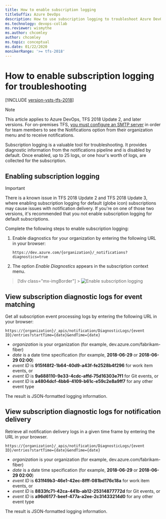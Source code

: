 ```yaml
---
title: How to enable subscription logging
titleSuffix: Azure DevOps 
description: How to use subscription logging to troubleshoot Azure DevOps Services notifications
ms.technology: devops-collab
ms.reviewer: wismythe
ms.author: chcomley
author: chcomley
ms.topic: conceptual
ms.date: 01/22/2020  
monikerRange: '>= tfs-2018'
---
```


# How to enable subscription logging for troubleshooting

[!INCLUDE [version-vsts-tfs-2018](../includes/version-vsts-tfs-2018.md)]

> [!NOTE]  
> This article applies to Azure DevOps, TFS 2018 Update 2, and later versions. For on-premises TFS, [you must configure an SMTP server](/azure/devops/server/admin/setup-customize-alerts) in order for team members to see the Notifications option from their organization menu and to receive notifications.

Subscription logging is a valuable tool for troubleshooting. It provides diagnostic information from the notifications pipeline and is disabled by default. Once enabled, up to 25 logs, or one hour's worth of logs, are collected for the subscription.

## Enabling subscription logging

> [!IMPORTANT]
> There is a known issue in TFS 2018 Update 2 and TFS 2018 Update 3, where enabling subscription logging for default (globe icon) subscriptions may cause issues with notification delivery. If you're on one of those two versions, it's recommended that you not enable subscription logging for default subscriptions.

Complete the following steps to enable subscription logging:

1.  Enable diagnostics for your organization by entering the following URL in your browser:

    `https://dev.azure.com/{organization}/_notifications?diagnostics=true`

2.  The option _Enable Diagnostics_ appears in the subscription context menu.

> [!div class="mx-imgBorder"] > ![Enable subscription logging](media/enable-subscription-logging.png)

## View subscription diagnostic logs for event matching

Get all subscription event processing logs by entering the following URL in your browser:

`https://{organization}/_apis/notification/DiagnosticLogs/{event ID}/entries?startTime={date}&endTime={date}`

- _organization_ is your organization (for example, dev.azure.com/fabrikam-fiber)
- _date_ is a date time specification (for example, **2018-06-29** or **2018-06-29 02:00**)
- _event ID_ is **915f48f2-1b64-40d9-a43f-fe2528b4f296** for work item events, or
- _event ID_ is **9a688110-9e33-4cdc-affd-75d16303e7f1** for Git events, or
- _event ID_ is **a4804dcf-4bb6-4109-b61c-e59c2e8a9ff7** for any other event type

The result is JSON-formatted logging information.

## View subscription diagnostic logs for notification delivery

Retrieve all notification delivery logs in a given time frame by entering the URL in your browser.

`https://{organization}/_apis/notification/DiagnosticLogs/{event ID}/entries?startTime={date}&endTime={date}`

- _organization_ is your organization (for example, dev.azure.com/fabrikam-fiber)
- _date_ is a date time specification (for example, **2018-06-29** or **2018-06-29 02:00**)
- _event ID_ is **631f49b3-46e1-42ec-8fff-081bd176c18a** for work item events, or
- _event ID_ is **8833fc71-42ca-441b-ab12-25314877772d** for Git events, or
- _event ID_ is **a96d6177-beef-477a-a2ee-2c31433214d0** for any other event type

The result is JSON-formatted logging information.
